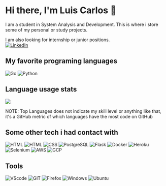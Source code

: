 # Hi there, I'm Luis Carlos 👋

I am a student in System Analysis and Development.
This is where i store some of my personal or study projects.

I am also looking for internship or junior positions.  
<a href="https://www.linkedin.com/in/luis-carlos-firmino-pinheiro/" target="_blank"><img src="https://img.shields.io/badge/LinkedIn-0077B5?style=for-the-badge&logo=linkedin&logoColor=white" alt="LinkedIn"></a>

## My favorite programing languages

<img src="https://img.shields.io/badge/Go-00ADD8?style=for-the-badge&logo=go&logoColor=white" alt="Go">

<img src="https://img.shields.io/badge/Python-3776AB?style=for-the-badge&logo=python&logoColor=white" alt="Python">

## Language usage stats

<a href="https://github.com/L-Carlos/L-Carlos">
  <img align="center" src="https://github-readme-stats.vercel.app/api/top-langs/?username=L-Carlos&title_color=ffffff&text_color=c9cacc&icon_color=2bbc8a&bg_color=1d1f21&langs_count=5&count_private=true&show_icons=true" />
</a>

NOTE: Top Languages does not indicate my skill level or anything like that, it's a GitHub metric of which languages have the most code on GitHub

## Some other tech i had contact with

<img src="https://img.shields.io/badge/HTML5-E34F26?style=for-the-badge&logo=html5&logoColor=white" alt="HTML">
<img src="https://img.shields.io/badge/CSS3-1572B6?style=for-the-badge&logo=css3&logoColor=white" alt="HTML">
<img src="https://img.shields.io/badge/JavaScript-323330?style=for-the-badge&logo=javascript&logoColor=F7DF1E" alt="CSS">
<img src="https://img.shields.io/badge/PostgreSQL-316192?style=for-the-badge&logo=postgresql&logoColor=white" alt="PostgreSQL">
<img src="https://img.shields.io/badge/Flask-000000?style=for-the-badge&logo=flask&logoColor=white" alt="Flask">
<img src="https://img.shields.io/badge/Docker-2CA5E0?style=for-the-badge&logo=docker&logoColor=white" alt="Docker">
<img src="https://img.shields.io/badge/Heroku-430098?style=for-the-badge&logo=heroku&logoColor=white" alt="Heroku">
<img src="https://img.shields.io/badge/Selenium-43B02A?style=for-the-badge&logo=Selenium&logoColor=white" alt="Selenium">
<img src="https://img.shields.io/badge/Amazon_AWS-FF9900?style=for-the-badge&logo=amazonaws&logoColor=white" alt="AWS">
<img src="https://img.shields.io/badge/Google_Cloud-4285F4?style=for-the-badge&logo=google-cloud&logoColor=white" alt="GCP">

## Tools

<img src="https://img.shields.io/badge/Visual_Studio_Code-0078D4?style=for-the-badge&logo=visual%20studio%20code&logoColor=white" alt="VScode">
<img src="https://img.shields.io/badge/Git-F05032?style=for-the-badge&logo=git&logoColor=white" alt="GIT">
<img src="https://img.shields.io/badge/Firefox_Browser-FF7139?style=for-the-badge&logo=Firefox-Browser&logoColor=white" alt="Firefox">
<img src="https://img.shields.io/badge/Windows-0078D6?style=for-the-badge&logo=windows&logoColor=white" alt="Windows">
<img src="https://img.shields.io/badge/Ubuntu-E95420?style=for-the-badge&logo=ubuntu&logoColor=white" alt="Ubuntu">
